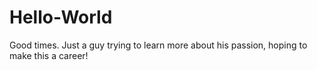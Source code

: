 # Hello-World
Good times.
Just a guy trying to learn more about his passion, hoping to make this a career!
